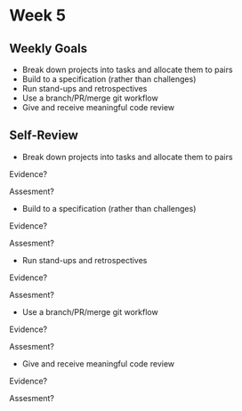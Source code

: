 
# Week 5

## Weekly Goals 

- Break down projects into tasks and allocate them to pairs
- Build to a specification (rather than challenges)
- Run stand-ups and retrospectives
- Use a branch/PR/merge git workflow
- Give and receive meaningful code review

## Self-Review

- Break down projects into tasks and allocate them to pairs

Evidence?

Assesment?

- Build to a specification (rather than challenges)

Evidence?

Assesment?

- Run stand-ups and retrospectives

Evidence?

Assesment?

- Use a branch/PR/merge git workflow

Evidence?

Assesment?

- Give and receive meaningful code review

Evidence?

Assesment?
